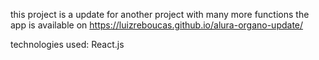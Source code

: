 this project is a update for another project with many more functions 
the app is available on https://luizreboucas.github.io/alura-organo-update/

technologies used: React.js
